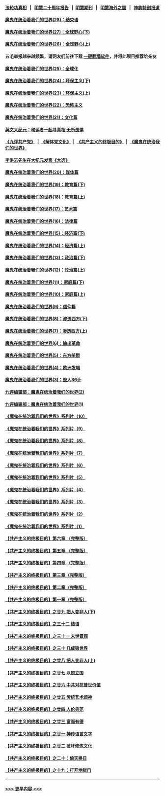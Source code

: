 #### [法轮功真相](https://github.com/gfw-breaker/truth/blob/master/README.md?t=0) &nbsp;&nbsp;|&nbsp;&nbsp; [明慧二十周年报告](https://github.com/gfw-breaker/mh-reports/blob/master/README.md?t=0) &nbsp;&nbsp;|&nbsp;&nbsp;[明慧期刊](https://github.com/gfw-breaker/mh-qikan) &nbsp;&nbsp;|&nbsp;&nbsp; [明慧海外之窗](https://github.com/gfw-breaker/mh-news/blob/master/README.md?t=0) &nbsp;&nbsp;|&nbsp;&nbsp; [神韵特别报道](https://github.com/gfw-breaker/mh-news/blob/master/shenyun.md?t=0)
#### [魔鬼在统治着我们的世界(28)：结束语](../pages/nsc422/n10936246.md?t=06121902) 
#### [魔鬼在统治着我们的世界(27)：全球野心(下)](../pages/nsc422/n10928319.md?t=06121902) 
#### [魔鬼在统治着我们的世界(26)：全球野心(上)](../pages/nsc422/n10900318.md?t=06121902) 
#### 五毛举报越来越频繁，请网友们前往下载 [一键翻墙软件](https://github.com/gfw-breaker/ssr-accounts)，并将此项目推荐给亲友
#### [魔鬼在统治着我们的世界(25)：全球化](../pages/nsc422/n10788205.md?t=06121902) 
#### [魔鬼在统治着我们的世界(24)：环保主义(下)](../pages/nsc422/n10695307.md?t=06121902) 
#### [魔鬼在统治着我们的世界(23)：环保主义(上)](../pages/nsc422/n10688613.md?t=06121902) 
#### [魔鬼在统治着我们的世界(22)：恐怖主义](../pages/nsc422/n10614727.md?t=06121902) 
#### [魔鬼在统治着我们的世界(21)：文化篇](../pages/nsc422/n10597706.md?t=06121902) 
#### [英文大纪元：和读者一起寻真相 无所畏惧](../pages/nsc422/n12542027.md?t=06121902) 
#### [《九评共产党》](https://github.com/begood0513/9ping.md/blob/master/README.md) &nbsp;|&nbsp; [《解体党文化》](../../../../jtdwh.md/blob/master/README.md)  &nbsp;|&nbsp; [《共产主义的终极目的》](../../../../gczydzjmd.md/blob/master/README.md) &nbsp;|&nbsp; [《魔鬼在统治我们的世界》](../../../../mgztzwmdsj.md/blob/master/README.md) 
#### [李洪志先生在大纪元发表《大选》](../pages/nsc422/n12534746.md?t=06121902) 
#### [魔鬼在统治着我们的世界(20)：媒体篇](../pages/nsc422/n10586579.md?t=06121902) 
#### [魔鬼在统治着我们的世界(19)：教育篇(下)](../pages/nsc422/n10564808.md?t=06121902) 
#### [魔鬼在统治着我们的世界(18)：教育篇(上)](../pages/nsc422/n10526970.md?t=06121902) 
#### [魔鬼在统治着我们的世界(17)：艺术篇](../pages/nsc422/n10499093.md?t=06121902) 
#### [魔鬼在统治着我们的世界(16)：法律篇](../pages/nsc422/n10485969.md?t=06121902) 
#### [魔鬼在统治着我们的世界(15)：经济篇(下)](../pages/nsc422/n10469975.md?t=06121902) 
#### [魔鬼在统治着我们的世界(14)：经济篇(上)](../pages/nsc422/n10457370.md?t=06121902) 
#### [魔鬼在统治着我们的世界(13)：政治篇(下)](../pages/nsc422/n10448270.md?t=06121902) 
#### [魔鬼在统治着我们的世界(12)：政治篇(上)](../pages/nsc422/n10444576.md?t=06121902) 
#### [魔鬼在统治着我们的世界(11)：家庭篇(下)](../pages/nsc422/n10440961.md?t=06121902) 
#### [魔鬼在统治着我们的世界(10)：家庭篇(上)](../pages/nsc422/n10435448.md?t=06121902) 
#### [魔鬼在统治着我们的世界(9)：信仰篇](../pages/nsc422/n10432159.md?t=06121902) 
#### [魔鬼在统治着我们的世界(8)：渗透西方(下)](../pages/nsc422/n10429603.md?t=06121902) 
#### [魔鬼在统治着我们的世界(7)：渗透西方(上)](../pages/nsc422/n10426013.md?t=06121902) 
#### [魔鬼在统治着我们的世界(6)：输出革命](../pages/nsc422/n10421536.md?t=06121902) 
#### [魔鬼在统治着我们的世界(5)：东方杀戮](../pages/nsc422/n10417707.md?t=06121902) 
#### [魔鬼在统治着我们的世界(4)：欧洲发端](../pages/nsc422/n10414890.md?t=06121902) 
#### [魔鬼在统治着我们的世界(3)：毁人36计](../pages/nsc422/n10411583.md?t=06121902) 
#### [九评编辑部：魔鬼在统治着我们的世界(2)](../pages/nsc422/n10410036.md?t=06121902) 
#### [九评编辑部：魔鬼在统治着我们的世界(1)](../pages/nsc422/n10406825.md?t=06121902) 
#### [《魔鬼在统治着我们的世界》系列片（10）](../pages/nsc422/n12292670.md?t=06121902) 
#### [《魔鬼在统治着我们的世界》系列片（9）](../pages/nsc422/n12290859.md?t=06121902) 
#### [《魔鬼在统治着我们的世界》系列片（8）](../pages/nsc422/n12287445.md?t=06121902) 
#### [《魔鬼在统治着我们的世界》系列片（7）](../pages/nsc422/n12283425.md?t=06121902) 
#### [《魔鬼在统治着我们的世界》系列片（6）](../pages/nsc422/n12282314.md?t=06121902) 
#### [《魔鬼在统治着我们的世界》系列片（5）](../pages/nsc422/n12281419.md?t=06121902) 
#### [《魔鬼在统治着我们的世界》系列片（4）](../pages/nsc422/n12274024.md?t=06121902) 
#### [《魔鬼在统治着我们的世界》系列片（3）](../pages/nsc422/n12271322.md?t=06121902) 
#### [《魔鬼在统治着我们的世界》系列片（2）](../pages/nsc422/n12269049.md?t=06121902) 
#### [《魔鬼在统治着我们的世界》系列片（1）](../pages/nsc422/n12267575.md?t=06121902) 
#### [【共产主义的终极目的】第六章 （完整版）](../pages/nsc422/n11428913.md?t=06121902) 
#### [【共产主义的终极目的】第五章 （完整版）](../pages/nsc422/n11428912.md?t=06121902) 
#### [【共产主义的终极目的】第四章 （完整版）](../pages/nsc422/n11428907.md?t=06121902) 
#### [【共产主义的终极目的】第三章（完整版）](../pages/nsc422/n11428848.md?t=06121902) 
#### [【共产主义的终极目的】第二章（完整版）](../pages/nsc422/n11428831.md?t=06121902) 
#### [【共产主义的终极目的】第一章（完整版）](../pages/nsc422/n11417651.md?t=06121902) 
#### [【共产主义的终极目的】之廿九 把人变非人(下)](../pages/nsc422/n11344140.md?t=06121902) 
#### [【共产主义的终极目的】之三十二 结语](../pages/nsc422/n11360535.md?t=06121902) 
#### [【共产主义的终极目的】之三十一 末世景观](../pages/nsc422/n11351129.md?t=06121902) 
#### [【共产主义的终极目的】之三十 几成狼世界](../pages/nsc422/n11348280.md?t=06121902) 
#### [【共产主义的终极目的】之廿八 把人变非人(上)](../pages/nsc422/n11340492.md?t=06121902) 
#### [【共产主义的终极目的】之廿七 以恨立国](../pages/nsc422/n11336944.md?t=06121902) 
#### [【共产主义的终极目的】之廿六 中共对抗普世价值](../pages/nsc422/n11324785.md?t=06121902) 
#### [【共产主义的终极目的】之廿五 传统艺术颂神](../pages/nsc422/n11296396.md?t=06121902) 
#### [【共产主义的终极目的】之廿四 人伦典范](../pages/nsc422/n11296397.md?t=06121902) 
#### [【共产主义的终极目的】之廿三 富而有德](../pages/nsc422/n11283598.md?t=06121902) 
#### [【共产主义的终极目的】之廿一 神传语言文字](../pages/nsc422/n11263265.md?t=06121902) 
#### [【共产主义的终极目的】之廿二 破坏修炼文化](../pages/nsc422/n11245728.md?t=06121902) 
#### [【共产主义的终极目的】之二十：偷天换日](../pages/nsc422/n11238846.md?t=06121902) 
#### [【共产主义的终极目的】之十九：打开地狱门](../pages/nsc422/n11206376.md?t=06121902) 

----
#### [ >>> 更早内容 <<< ](../indexes/nsc422-earlier.md)
